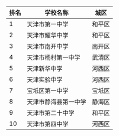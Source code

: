 | 排名 | 学校名称             | 城区   |
| ---- | -------------------- | ------ |
| 1    | 天津市第一中学       | 和平区 |
| 2    | 天津市耀华中学       | 和平区 |
| 3    | 天津市南开中学       | 南开区 |
| 4    | 天津市杨村第一中学   | 武清区 |
| 5    | 天津新华中学         | 河西区 |
| 6    | 天津实验中学         | 河西区 |
| 7    | 宝坻区第一中学       | 宝坻区 |
| 8    | 天津市静海县第一中学 | 静海区 |
| 9    | 天津市第二十中学     | 和平区 |
| 10   | 天津市第四中学       | 河西区 |

